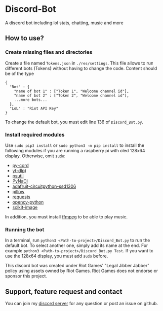 # Discord-Bot
A discord bot including lol stats, chatting, music and more

## How to use?
### Create missing files and directories

Create a file named `Tokens.json` in `./res/settings`. This file allows to run different bots (Tokens) without having to change the code.
Content should be of the type 
<pre><code>{
  "Bot" : {
    "name of bot 1" : ["Token 1", "Welcome channel id"],
    "name of bot 2" : ["Token 2", "Welcome channel id"],
    ...more bots...
  },
  "LoL" : "Riot API Key"
}
</code></pre>
To change the default bot, you must edit line 136 of `Discord_Bot.py`.


### Install required modules

Use `sudo pip3 install` or `sudo python3 -m pip install` to install the following modules if you are running a raspberry pi with oled 128x64 display. Otherwise, omit `sudo`:
* [py-cord](https://docs.pycord.dev/en/stable/)
* [yt-dlp](https://github.com/yt-dlp/yt-dlp))
* [psutil](https://github.com/giampaolo/psutil)
* [PyNaCl](https://github.com/pyca/pynacl/)
* [adafruit-circuitpython-ssd1306](https://github.com/adafruit/Adafruit_CircuitPython_SSD1306)
* [pillow](https://python-pillow.org/)
* [requests](https://requests.readthedocs.io/en/latest/)
* [opencv-python](https://opencv.org/)
* [scikit-image](https://scikit-image.org/)

In addition, you must install [ffmpeg](https://ffmpeg.org/) to be able to play music.

### Running the bot
In a terminal, run `python3 <Path-to-project>/Discord_Bot.py` to run the default bot. To select another one, simply add its name at the end. For example `python3 <Path-to-project>/Discord_Bot.py Test`.
If you want to use the 128x64 display, you must add `sudo` before.


This discord bot was created under Riot Games' "Legal Jibber Jabber" policy using assets owned by Riot Games.  Riot Games does not endorse or sponsor this project.

## Support, feature request and contact
You can join my [discord server](https://discord.gg/F6bjEfKybV) for any question or post an issue on github.
